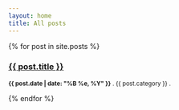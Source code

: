 ```yaml
---
layout: home
title: All posts
---
```


{% for post in site.posts %}
    <h3><a href="{{ post.url }}">{{ post.title }}</a></h3>
    <p><small><strong>{{ post.date | date: "%B %e, %Y" }}</strong> . {{ post.category }} .</small></p>
{% endfor %}
